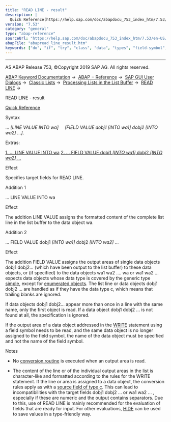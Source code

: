 ```yaml
---
title: "READ LINE - result"
description: |
  Quick Reference(https://help.sap.com/doc/abapdocu_753_index_htm/7.53/en-US/abapread_line_shortref.htm) Syntax ... LINE VALUE INTO wa FIELD VALUE dobj1 INTO wa1 dobj2 INTO wa2 .... Extras: 1. ... LINE VALUE INTO wa(#!ABAP_ADDITION_1@1@) 2. ... FIELD VALUE dobj1
version: "7.53"
category: "general"
type: "abap-reference"
sourceUrl: "https://help.sap.com/doc/abapdocu_753_index_htm/7.53/en-US/abapread_line_result.htm"
abapFile: "abapread_line_result.htm"
keywords: ["do", "if", "try", "class", "data", "types", "field-symbol", "abapread", "line", "result"]
---
```


* * *

AS ABAP Release 753, ©Copyright 2019 SAP AG. All rights reserved.

[ABAP Keyword Documentation](https://help.sap.com/doc/abapdocu_753_index_htm/7.53/en-US/abenabap.htm) →  [ABAP − Reference](https://help.sap.com/doc/abapdocu_753_index_htm/7.53/en-US/abenabap_reference.htm) →  [SAP GUI User Dialogs](https://help.sap.com/doc/abapdocu_753_index_htm/7.53/en-US/abenabap_screens.htm) →  [Classic Lists](https://help.sap.com/doc/abapdocu_753_index_htm/7.53/en-US/abenabap_dynpro_list.htm) →  [Processing Lists in the List Buffer](https://help.sap.com/doc/abapdocu_753_index_htm/7.53/en-US/abenabap_lists_complex.htm) →  [READ LINE](https://help.sap.com/doc/abapdocu_753_index_htm/7.53/en-US/abapread_line.htm) → 

READ LINE - result

[Quick Reference](https://help.sap.com/doc/abapdocu_753_index_htm/7.53/en-US/abapread_line_shortref.htm)

Syntax

... *\[*LINE VALUE INTO wa*\]*
    *\[*FIELD VALUE dobj1 *\[*INTO wa1*\]* dobj2 *\[*INTO wa2*\]* ...*\]*.

Extras:

[1\. ... LINE VALUE INTO wa](#!ABAP_ADDITION_1@1@)
[2\. ... FIELD VALUE dobj1 *\[*INTO wa1*\]* dobj2 *\[*INTO wa2*\]* ...](#!ABAP_ADDITION_2@2@)

Effect

Specifies target fields for READ LINE.

Addition 1

... LINE VALUE INTO wa

Effect

The addition LINE VALUE assigns the formatted content of the complete list line in the list buffer to the data object wa.

Addition 2

... FIELD VALUE dobj1 *\[*INTO wa1*\]* dobj2 *\[*INTO wa2*\]* ...

Effect

The addition FIELD VALUE assigns the output areas
of single data objects dobj1 dobj2... (which have been output to the list buffer) to these data objects, or (if specified) to the data objects wa1 wa2 .... wa or wa1 wa2 ... expects data objects whose data type is covered by the generic type [simple](https://help.sap.com/doc/abapdocu_753_index_htm/7.53/en-US/abenbuilt_in_types_generic.htm), except for [enumerated objects](https://help.sap.com/doc/abapdocu_753_index_htm/7.53/en-US/abenenumerated_object_glosry.htm "Glossary Entry"). The list line or data objects dobj1 dobj2 ... are handled as if they have the data type c, which means that trailing blanks are ignored.

If data objects dobj1 dobj2... appear more than once in a line with the same name, only the first object is read. If a data object dobj1 dobj2 ... is not found at all, the specification is ignored.

If the output area of a data object addressed in the [WRITE](https://help.sap.com/doc/abapdocu_753_index_htm/7.53/en-US/abapwrite-.htm) statement using a field symbol needs to be read, and the same data object is no longer assigned to the field symbol, the name of the data object must be specified and not the name of the field symbol.

Notes

-   No [conversion routine](https://help.sap.com/doc/abapdocu_753_index_htm/7.53/en-US/abenconversion_routine_glosry.htm "Glossary Entry") is executed when an output area is read.
    
-   The content of the line or of the individual output areas in the list is character-like and formatted according to the rules for the WRITE statement. If the line or area is assigned to a data object, the conversion rules apply as with a [source field of type c](https://help.sap.com/doc/abapdocu_753_index_htm/7.53/en-US/abenconversion_type_c.htm). This can lead to incompatibilities with the target fields dobj1 dobj2 ... or wa1 wa2 ... , especially if these are numeric and the output contains separators. Due to this, use of READ LINE is mainly recommended for the evaluation of fields that are ready for input. For other evaluations, [HIDE](https://help.sap.com/doc/abapdocu_753_index_htm/7.53/en-US/abaphide.htm) can be used to save values in a type-friendly way.